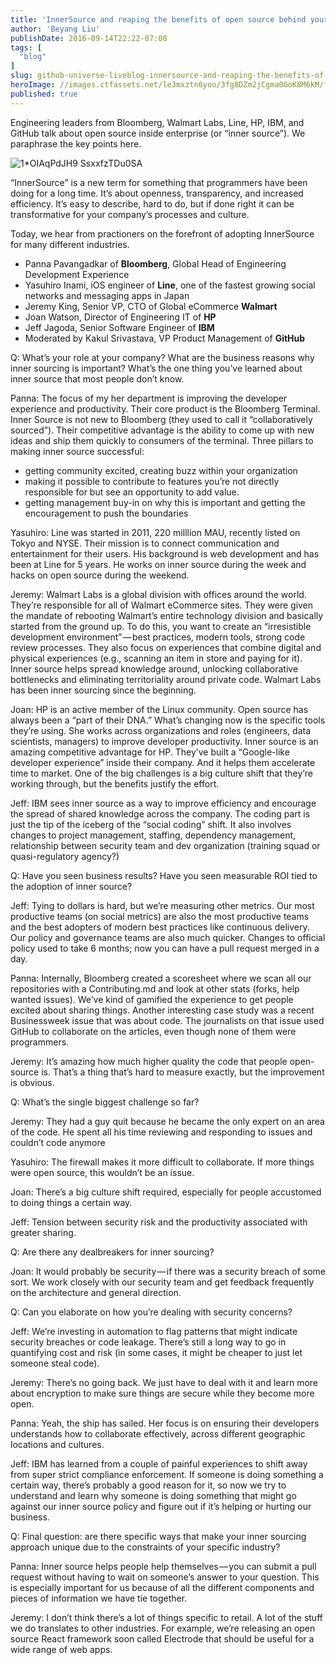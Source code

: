 ```yaml
---
title: 'InnerSource and reaping the benefits of open source behind your firewall, a discussion at GitHub Universe'
author: 'Beyang Liu'
publishDate: 2016-09-14T22:22-07:00
tags: [
  "blog"
]
slug: github-universe-liveblog-innersource-and-reaping-the-benefits-of-open-source-behind-your-firewall
heroImage: //images.ctfassets.net/le3mxztn6yoo/3fg8DZm2jCgma0GoK8M6kM/fcb7325505954579a80ae76b1f5d5798/1_OIAqPdJH9_SsxxfzTDu0SA.jpeg
published: true
---
```




Engineering leaders from Bloomberg, Walmart Labs, Line, HP, IBM, and GitHub talk about open source inside enterprise (or “inner source”). We paraphrase the key points here.

![1*OIAqPdJH9 SsxxfzTDu0SA](//images.contentful.com/le3mxztn6yoo/3fg8DZm2jCgma0GoK8M6kM/fcb7325505954579a80ae76b1f5d5798/1_OIAqPdJH9_SsxxfzTDu0SA.jpeg)

“InnerSource” is a new term for something that programmers have been doing for a long time. It’s about openness, transparency, and increased efficiency. It’s easy to describe, hard to do, but if done right it can be transformative for your company’s processes and culture.

Today, we hear from practioners on the forefront of adopting InnerSource for many different industries.

*   Panna Pavangadkar of **Bloomberg**, Global Head of Engineering Development Experience
*   Yasuhiro Inami, iOS engineer of **Line**, one of the fastest growing social networks and messaging apps in Japan
*   Jeremy King, Senior VP, CTO of Global eCommerce **Walmart**
*   Joan Watson, Director of Engineering IT of **HP**
*   Jeff Jagoda, Senior Software Engineer of **IBM**
*   Moderated by Kakul Srivastava, VP Product Management of **GitHub**

Q: What’s your role at your company? What are the business reasons why inner sourcing is important? What’s the one thing you’ve learned about inner source that most people don’t know.

Panna: The focus of my her department is improving the developer experience and productivity. Their core product is the Bloomberg Terminal. Inner Source is not new to Bloomberg (they used to call it “collaboratively sourced”). Their competitive advantage is the ability to come up with new ideas and ship them quickly to consumers of the terminal. Three pillars to making inner source successful:

*   getting community excited, creating buzz within your organization
*   making it possible to contribute to features you’re not directly responsible for but see an opportunity to add value.
*   getting management buy-in on why this is important and getting the encouragement to push the boundaries

Yasuhiro: Line was started in 2011, 220 milllion MAU, recently listed on Tokyo and NYSE. Their mission is to connect communication and entertainment for their users. His background is web development and has been at Line for 5 years. He works on inner source during the week and hacks on open source during the weekend.

Jeremy: Walmart Labs is a global division with offices around the world. They’re responsible for all of Walmart eCommerce sites. They were given the mandate of rebooting Walmart’s entire technology division and basically started from the ground up. To do this, you want to create an “irresistible development environment” — best practices, modern tools, strong code review processes. They also focus on experiences that combine digital and physical experiences (e.g., scanning an item in store and paying for it). Inner source helps spread knowledge around, unlocking collaborative bottlenecks and eliminating territoriality around private code. Walmart Labs has been inner sourcing since the beginning.

Joan: HP is an active member of the Linux community. Open source has always been a “part of their DNA.” What’s changing now is the specific tools they’re using. She works across organizations and roles (engineers, data scientists, managers) to improve developer productivity. Inner source is an amazing competitive advantage for HP. They’ve built a “Google-like developer experience” inside their company. And it helps them accelerate time to market. One of the big challenges is a big culture shift that they’re working through, but the benefits justify the effort.

Jeff: IBM sees inner source as a way to improve efficiency and encourage the spread of shared knowledge across the company. The coding part is just the tip of the iceberg of the “social coding” shift. It also involves changes to project management, staffing, dependency management, relationship between security team and dev organization (training squad or quasi-regulatory agency?)

Q: Have you seen business results? Have you seen measurable ROI tied to the adoption of inner source?

Jeff: Tying to dollars is hard, but we’re measuring other metrics. Our most productive teams (on social metrics) are also the most productive teams and the best adopters of modern best practices like continuous delivery. Our policy and governance teams are also much quicker. Changes to official policy used to take 6 months; now you can have a pull request merged in a day.

Panna: Internally, Bloomberg created a scoresheet where we scan all our repositories with a Contributing.md and look at other stats (forks, help wanted issues). We’ve kind of gamified the experience to get people excited about sharing things. Another interesting case study was a recent Businessweek issue that was about code. The journalists on that issue used GitHub to collaborate on the articles, even though none of them were programmers.

Jeremy: It’s amazing how much higher quality the code that people open-source is. That’s a thing that’s hard to measure exactly, but the improvement is obvious.

Q: What’s the single biggest challenge so far?

Jeremy: They had a guy quit because he became the only expert on an area of the code. He spent all his time reviewing and responding to issues and couldn’t code anymore

Yasuhiro: The firewall makes it more difficult to collaborate. If more things were open source, this wouldn’t be an issue.

Joan: There’s a big culture shift required, especially for people accustomed to doing things a certain way.

Jeff: Tension between security risk and the productivity associated with greater sharing.

Q: Are there any dealbreakers for inner sourcing?

Joan: It would probably be security — if there was a security breach of some sort. We work closely with our security team and get feedback frequently on the architecture and general direction.

Q: Can you elaborate on how you’re dealing with security concerns?

Jeff: We’re investing in automation to flag patterns that might indicate security breaches or code leakage. There’s still a long way to go in quantifying cost and risk (in some cases, it might be cheaper to just let someone steal code).

Jeremy: There’s no going back. We just have to deal with it and learn more about encryption to make sure things are secure while they become more open.

Panna: Yeah, the ship has sailed. Her focus is on ensuring their developers understands how to collaborate effectively, across different geographic locations and cultures.

Jeff: IBM has learned from a couple of painful experiences to shift away from super strict compliance enforcement. If someone is doing something a certain way, there’s probably a good reason for it, so now we try to understand and learn why someone is doing something that might go against our inner source policy and figure out if it’s helping or hurting our business.

Q: Final question: are there specific ways that make your inner sourcing approach unique due to the constraints of your specific industry?

Panna: Inner source helps people help themselves — you can submit a pull request without having to wait on someone’s answer to your question. This is especially important for us because of all the different components and pieces of information we have tie together.

Jeremy: I don’t think there’s a lot of things specific to retail. A lot of the stuff we do translates to other industries. For example, we’re releasing an open source React framework soon called Electrode that should be useful for a wide range of web apps.

